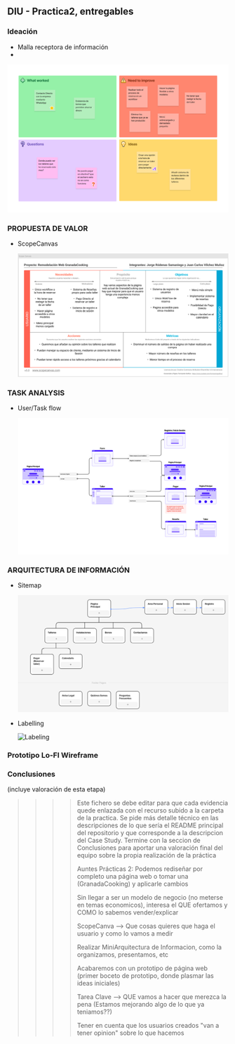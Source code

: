 ## DIU - Practica2, entregables

### Ideación 
* Malla receptora de información
* 
![Malla receptora de informacion](feedbackCaptureGrid.png)


### PROPUESTA DE VALOR
* ScopeCanvas
  
  ![Scope Canvas](ScopeCanvas.png)


### TASK ANALYSIS

* User/Task flow

  ![Task Analysis](TaskAnalysis.png)


### ARQUITECTURA DE INFORMACIÓN

* Sitemap

  ![Sitemap](sitemap.png)
  
* Labelling 

  ![Labeling](labeling.png)

### Prototipo Lo-FI Wireframe 


### Conclusiones  
(incluye valoración de esta etapa)


>>>> Este fichero se debe editar para que cada evidencia quede enlazada con el recurso subido a la carpeta de la practica. Se pide más detalle técnico en las descripciones de lo que sería el README principal del repositorio y que corresponde a la descripcion del Case Study.
>>>> Termine con la seccion de Conclusiones para aportar una valoración final del equipo sobre la propia realización de la práctica
>>>>
>>>> Auntes Prácticas 2:
>>>> Podemos rediseñar por completo una página web o tomar una (GranadaCooking) y aplicarle cambios
>>>> 
>>>> Sin llegar a ser un modelo de negocio (no meterse en temas economicos), interesa el QUE ofertamos y COMO lo sabemos vender/explicar
>>>> 
>>>> ScopeCanva --> Que cosas quieres que haga el usuario y como lo vamos a medir
>>>>
>>>> Realizar MiniArquitectura de Informacion, como la organizamos, presentamos, etc
>>>> 
>>>> Acabaremos con un prototipo de página web (primer boceto de prototipo, donde plasmar las ideas iniciales)
>>>> 
>>>> Tarea Clave --> QUE vamos a hacer que merezca la pena (Estamos mejorando algo de lo que ya teniamos??)
>>>> 
>>>> Tener en cuenta que los usuarios creados "van a tener opinion" sobre lo que hacemos
>>>> 
